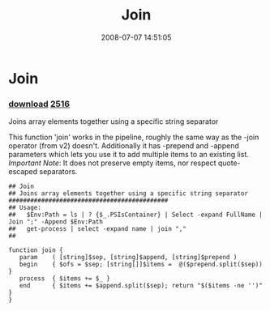 ﻿---
pid:            455
parent:         0
children:       2516
poster:         Joel Bennett
title:          Join
date:           2008-07-07 14:51:05
description:    Joins array elements together using a specific string separator

This function 'join' works in the pipeline, roughly the same way as the -join operator (from v2) doesn't.  Additionally it has -prepend and -append parameters which lets you use it to add multiple items to an existing list. *Important Note*: It does not preserve empty items, nor respect quote-escaped separators.
format:         posh
---

# Join

### [download](455.ps1)  [2516](2516.md)

Joins array elements together using a specific string separator

This function 'join' works in the pipeline, roughly the same way as the -join operator (from v2) doesn't.  Additionally it has -prepend and -append parameters which lets you use it to add multiple items to an existing list. *Important Note*: It does not preserve empty items, nor respect quote-escaped separators.

```posh
## Join
## Joins array elements together using a specific string separator
############################################
## Usage:
##   $Env:Path = ls | ? {$_.PSIsContainer} | Select -expand FullName | Join ";" -Append $Env:Path
##   get-process | select -expand name | join ","
##

function join { 
   param    ( [string]$sep, [string]$append, [string]$prepend )
   begin    { $ofs = $sep; [string[]]$items =  @($prepend.split($sep)) }
   process  { $items += $_ }
   end      { $items += $append.split($sep); return "$($items -ne '')" }
}
```
